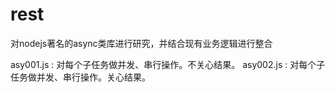 rest
====

对nodejs著名的async类库进行研究，并结合现有业务逻辑进行整合

asy001.js : 对每个子任务做并发、串行操作。不关心结果。
asy002.js : 对每个子任务做并发、串行操作。关心结果。